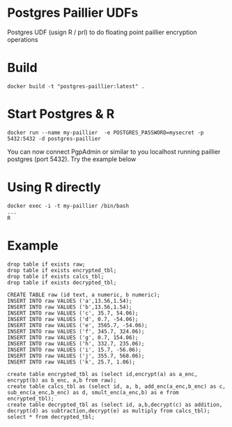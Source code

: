# Postgres Paillier UDFs

Postgres UDF (usign R / prl) to do floating point paillier encryption operations

# Build

```
docker build -t "postgres-paillier:latest" .
```

# Start Postgres & R

```
docker run --name my-paillier  -e POSTGRES_PASSWORD=mysecret -p 5432:5432 -d postgres-paillier
```

You can now connect PgpAdmin or similar to you localhost running paillier postgres (port 5432). Try the example below

# Using R directly
```
docker exec -i -t my-paillier /bin/bash
...
R
```

# Example
```
drop table if exists raw;
drop table if exists encrypted_tbl;
drop table if exists calcs_tbl;
drop table if exists decrypted_tbl;

CREATE TABLE raw (id text, a numeric, b numeric);
INSERT INTO raw VALUES ('a',13.56,1.54);
INSERT INTO raw VALUES ('b',13.56,1.54);
INSERT INTO raw VALUES ('c', 35.7, 54.06);
INSERT INTO raw VALUES ('d', 0.7, -54.06);
INSERT INTO raw VALUES ('e', 3565.7, -54.06);
INSERT INTO raw VALUES ('f', 345.7, 324.06);
INSERT INTO raw VALUES ('g', 0.7, 154.06);
INSERT INTO raw VALUES ('h', 332.7, 235.06);
INSERT INTO raw VALUES ('i', 15.7, -56.06);
INSERT INTO raw VALUES ('j', 355.7, 568.06);
INSERT INTO raw VALUES ('k', 25.7, 1.06);

create table encrypted_tbl as (select id,encrypt(a) as a_enc, encrypt(b) as b_enc, a,b from raw);
create table calcs_tbl as (select id, a, b, add_enc(a_enc,b_enc) as c, sub_enc(a_enc,b_enc) as d, smult_enc(a_enc,b) as e from encrypted_tbl);
create table decrypted_tbl as (select id, a,b,decrypt(c) as addition, decrypt(d) as subtraction,decrypt(e) as multiply from calcs_tbl);
select * from decrypted_tbl;


```


